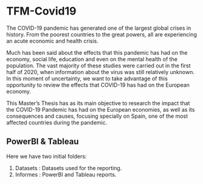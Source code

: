 # TFM-Covid19

The COVID-19 pandemic has generated one of the largest global crises in history. From the poorest countries to the great powers, all are experiencing an acute economic and health crisis.

Much has been said about the effects that this pandemic has had on the economy, social life, education and even on the mental health of the population. The vast majority of these studies were carried out in the first half of 2020, when information about the virus was still relatively unknown. In this moment of uncertainty, we want to take advantage of this opportunity to review the effects that COVID-19 has had on the European economy.


This Master’s Thesis has as its main objective to research the impact that the COVID-19 Pandemic has had on the European economies, as well as its consequences and causes, focusing specially on Spain, one of the most affected countries during the pandemic.

## PowerBI & Tableau

Here we have two initial folders:
  1) Datasets : Datasets used for the reporting.
  2) Informes : PowerBI and Tableau reports.
